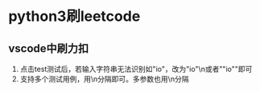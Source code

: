 # python3刷leetcode

## vscode中刷力扣

1. 点击test测试后，若输入字符串无法识别如"io"，改为"io"\n或者""io""即可
2. 支持多个测试用例，用\n分隔即可。多参数也用\n分隔

